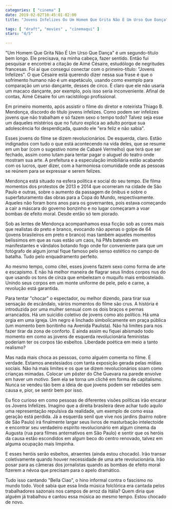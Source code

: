 ```yaml
---
categories: [ "cinema" ]
date: 2019-02-02T10:45:01-02:00
title: "Jovens Infelizes Ou Um Homem Que Grita Não É Um Urso Que Dança"

tags: [ "draft", "movies" , "cinemaqui" ]
stars: "4/5"

---
```

"Um Homem Que Grita Não É Um Urso Que Dança" é um segundo-título bem longo. Ele precisava, na minha cabeça, fazer sentido. Então fui pesquisar e encontrei a citação de Aimé Césaire, estudólogo de negritudes francesas. Foi aí que consegui conectar com o primeiro-título: "Jovens Infelizes". O que Césaire está querendo dizer nessa sua frase é que o sofrimento humano não é um espetáculo, usando como exemplo para comparação um urso dançante, desses de circo. É claro que ele não usaria um macaco dançante, por exemplo, pois isso seria inconveniente. Afinal de contas, Aimé Césaire foi um racistólogo profissional.

Em primeiro momento, após assistir o filme do diretor e roteirista Thiago B. Mendonça, discordo do título jovens infelizes. Como podem ser infelizes jovens que não trabalham e só fazem sexo o tempo todo? Talvez seja esse um daqueles mistérios que no futuro explica ao adulto porque sua adolescência foi desperdiçada, quando ele "era feliz e não sabia".

Esses jovens do filme se dizem revolucionários. De esquerda, claro. Estão indignados com tudo o que está acontecendo na vida deles, que se resume em um bar (com o sugestivo nome de Cabaré Vermelho) que terá que ser fechado, assim como lutam para tentar pagar o aluguel do teatro onde mostram sua arte. A prefeitura e a especulação imobiliária estão acabando com os lucros, quer dizer, com a harmoniosa comunidade onde as pessoas se reúnem para se expressar e serem felizes.

Mendonça está situado na esfera política e social do seu tempo. Ele filma momentos dos protestos de 2013 e 2014 que ocorreram na cidade de São Paulo e outras, sobre o aumento da passagem de ônibus e sobre o superfaturamento das obras para a Copa do Mundo, respectivamente. Aqueles não foram bons anos para os governantes, pois estava começando a cair a máscara do governo bonzinho e no lugar começaram a voar bombas de efeito moral. Desde então só tem piorado.

Sob as lentes de Mendonça acompanhamos essa ficção sob as cores mais que realistas do preto e branco, evocando não apenas o golpe de 64 (jovens brasileiros em preto e branco) mas também aqueles momentos belíssimos em que as ruas estão um caos, há PMs batendo em manifestantes e vândalos botando fogo onde for conveniente para que um fotógrafo de algum jornal fique famoso pelo senso estético no campo de batalha. Tudo pelo enquadramento perfeito.

Ao mesmo tempo, como citei, esses jovens fazem sexo como forma de arte e escapismo. E não há melhor maneira de flagrar seus lindos corpos nus do que usando os tons de cinza que embelezam o muquifo mais embostelado. Unindo seus corpos em um monte uniforme de pele, pelo e carne, a revolução está garantida.

Para tentar "chocar" o espectador, ou melhor dizendo, para tirar sua sensação de escândalo, vários momentos do filme são crus. A história é introduzida por uma mulher sensual com os dois braços e pernas arrancados. Há um suicídio coletivo de jovens como ato político. Há uma orgia em uma igreja. Um negro é linchado simbolicamente em praça pública (um momento bem bonitinho na Avenida Paulista). Não há limites para nos fazer tirar da zona de conforto. E ainda assim eu fiquei abismado todo momento em como as jovens de esquerda revolucionária feministas poderiam ter os corpos tão esbeltos. Liberdade poética em meio a tanto realismo?

Mas nada mais choca as pessoas, como alguém comenta no filme. É verdade. Estamos anestesiados com tanta exposição gerada pelas mídias sociais. Não há mais limites e os que se dizem revolucionários soam como crianças mimadas. Colocar um pôster do Che Guevara na parede envolve em haver um motivo. Sem ela se torna um clichê em forma de capitalismo. Nunca se vendeu tão bem a ideia de que jovens podem ser rebeldes sem causa e, pior, se sentir bem por isso.

Eu fico curioso em como pessoas de diferentes visões políticas irão encarar os Jovens Infelizes. Imagino que a direita brasileira deve achar tudo aquilo uma representação repulsiva da realidade, um exemplo de como essa geração está perdida. Já a esquerda senil que vive nos jardins (bairro nobre de São Paulo) irá finalmente largar seus livros de masturbação intelectoide e encontrar seu verdadeiro espírito revolucionário em algum cinema da Augusta (rua para filmes anternativos em São Paulo) e sentir que os heróis da causa estão escondidos em algum beco do centro renovado, talvez em alguma ocupação mais limpinha.

E esses heróis serão esbeltos, atraentes (ainda estou chocado). Irão transar coletivamente quando houver necessidade de uma arte revolucionária. Irão posar para as câmeras dos jornalistas quando as bombas de efeito moral fizerem a névoa que precisam para o apelo dramático.

Tudo isso cantando "Bella Ciao", o hino informal contra o fascismo no mundo todo. Você sabia que essa linda música folclórica era cantada pelos trabalhadores sazonais nos campos de arroz da Itália? Quem diria que alguém já trabalhou e cantou essa música ao mesmo tempo. Estou chocado de novo.
